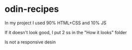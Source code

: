 # odin-recipes
In my project I used 90% HTML+CSS and 10% JS

If it doesn't look good, I put 2 ss in the "How it looks" folder 

Is not a responsive desin
